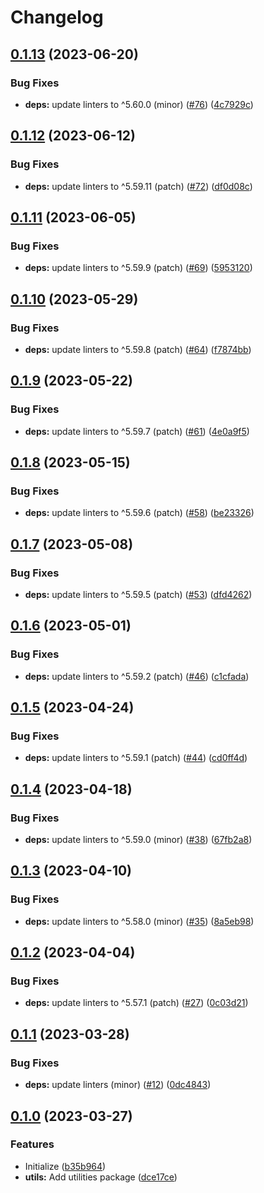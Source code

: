# Changelog

## [0.1.13](https://github.com/shun-shobon/eslint-config/compare/eslint-config-utils-v0.1.12...eslint-config-utils-v0.1.13) (2023-06-20)


### Bug Fixes

* **deps:** update linters to ^5.60.0 (minor) ([#76](https://github.com/shun-shobon/eslint-config/issues/76)) ([4c7929c](https://github.com/shun-shobon/eslint-config/commit/4c7929c338409a20755c8509268a66a182dfe7fd))

## [0.1.12](https://github.com/shun-shobon/eslint-config/compare/eslint-config-utils-v0.1.11...eslint-config-utils-v0.1.12) (2023-06-12)


### Bug Fixes

* **deps:** update linters to ^5.59.11 (patch) ([#72](https://github.com/shun-shobon/eslint-config/issues/72)) ([df0d08c](https://github.com/shun-shobon/eslint-config/commit/df0d08c9278d0d90747747acf011dfc0de37f518))

## [0.1.11](https://github.com/shun-shobon/eslint-config/compare/eslint-config-utils-v0.1.10...eslint-config-utils-v0.1.11) (2023-06-05)


### Bug Fixes

* **deps:** update linters to ^5.59.9 (patch) ([#69](https://github.com/shun-shobon/eslint-config/issues/69)) ([5953120](https://github.com/shun-shobon/eslint-config/commit/59531206567edc6f24206a305f4d5abe6c631111))

## [0.1.10](https://github.com/shun-shobon/eslint-config/compare/eslint-config-utils-v0.1.9...eslint-config-utils-v0.1.10) (2023-05-29)


### Bug Fixes

* **deps:** update linters to ^5.59.8 (patch) ([#64](https://github.com/shun-shobon/eslint-config/issues/64)) ([f7874bb](https://github.com/shun-shobon/eslint-config/commit/f7874bbeffdf51c57898e8734e7e36972a32120f))

## [0.1.9](https://github.com/shun-shobon/eslint-config/compare/eslint-config-utils-v0.1.8...eslint-config-utils-v0.1.9) (2023-05-22)


### Bug Fixes

* **deps:** update linters to ^5.59.7 (patch) ([#61](https://github.com/shun-shobon/eslint-config/issues/61)) ([4e0a9f5](https://github.com/shun-shobon/eslint-config/commit/4e0a9f56515ec8d312815b65ec959c3cc3669483))

## [0.1.8](https://github.com/shun-shobon/eslint-config/compare/eslint-config-utils-v0.1.7...eslint-config-utils-v0.1.8) (2023-05-15)


### Bug Fixes

* **deps:** update linters to ^5.59.6 (patch) ([#58](https://github.com/shun-shobon/eslint-config/issues/58)) ([be23326](https://github.com/shun-shobon/eslint-config/commit/be233268fee8db7641b5f2c3125d9034b8c57ff1))

## [0.1.7](https://github.com/shun-shobon/eslint-config/compare/eslint-config-utils-v0.1.6...eslint-config-utils-v0.1.7) (2023-05-08)


### Bug Fixes

* **deps:** update linters to ^5.59.5 (patch) ([#53](https://github.com/shun-shobon/eslint-config/issues/53)) ([dfd4262](https://github.com/shun-shobon/eslint-config/commit/dfd42626d1c17c6c4a2277fa27463c10369a259d))

## [0.1.6](https://github.com/shun-shobon/eslint-config/compare/eslint-config-utils-v0.1.5...eslint-config-utils-v0.1.6) (2023-05-01)


### Bug Fixes

* **deps:** update linters to ^5.59.2 (patch) ([#46](https://github.com/shun-shobon/eslint-config/issues/46)) ([c1cfada](https://github.com/shun-shobon/eslint-config/commit/c1cfada491dbd2dfefcb8ce3335eb122f279e572))

## [0.1.5](https://github.com/shun-shobon/eslint-config/compare/eslint-config-utils-v0.1.4...eslint-config-utils-v0.1.5) (2023-04-24)


### Bug Fixes

* **deps:** update linters to ^5.59.1 (patch) ([#44](https://github.com/shun-shobon/eslint-config/issues/44)) ([cd0ff4d](https://github.com/shun-shobon/eslint-config/commit/cd0ff4de9ce43563869e582deb5d9f8b7e7787a0))

## [0.1.4](https://github.com/shun-shobon/eslint-config/compare/eslint-config-utils-v0.1.3...eslint-config-utils-v0.1.4) (2023-04-18)


### Bug Fixes

* **deps:** update linters to ^5.59.0 (minor) ([#38](https://github.com/shun-shobon/eslint-config/issues/38)) ([67fb2a8](https://github.com/shun-shobon/eslint-config/commit/67fb2a8c2205065f8ffb9c398e0a7ec06c81f1e5))

## [0.1.3](https://github.com/shun-shobon/eslint-config/compare/eslint-config-utils-v0.1.2...eslint-config-utils-v0.1.3) (2023-04-10)


### Bug Fixes

* **deps:** update linters to ^5.58.0 (minor) ([#35](https://github.com/shun-shobon/eslint-config/issues/35)) ([8a5eb98](https://github.com/shun-shobon/eslint-config/commit/8a5eb98b0eb29c4fd690ff808091e076011805a0))

## [0.1.2](https://github.com/shun-shobon/eslint-config/compare/eslint-config-utils-v0.1.1...eslint-config-utils-v0.1.2) (2023-04-04)


### Bug Fixes

* **deps:** update linters to ^5.57.1 (patch) ([#27](https://github.com/shun-shobon/eslint-config/issues/27)) ([0c03d21](https://github.com/shun-shobon/eslint-config/commit/0c03d21f290560d7e7275bdea2616c353a016cdc))

## [0.1.1](https://github.com/shun-shobon/eslint-config/compare/eslint-config-utils-v0.1.0...eslint-config-utils-v0.1.1) (2023-03-28)


### Bug Fixes

* **deps:** update linters (minor) ([#12](https://github.com/shun-shobon/eslint-config/issues/12)) ([0dc4843](https://github.com/shun-shobon/eslint-config/commit/0dc4843f017791a3b81c1aba783013a7169a6833))

## [0.1.0](https://github.com/shun-shobon/eslint-config/compare/eslint-config-utils-v0.0.1...eslint-config-utils-v0.1.0) (2023-03-27)


### Features

* Initialize ([b35b964](https://github.com/shun-shobon/eslint-config/commit/b35b9647b3e01ed39cb06c47573a138be37c0353))
* **utils:** Add utilities package ([dce17ce](https://github.com/shun-shobon/eslint-config/commit/dce17ce42a5c3bf84ad2f50c757aec569bb33d26))
